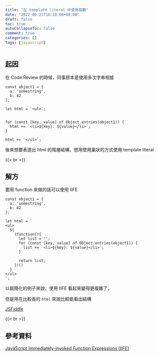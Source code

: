 ```yaml
---
title: "在 template literal 中使用函數"
date: "2022-06-21T16:18:00+08:00"
draft: false
toc: true
autoCollapseToc: false
comment: true
categories: []
tags: [javascript]
---
```


## 起因

在 Code Review 的時候，同事原本是使用多次字串相接

```
const object1 = {
  a: 'somestring',
  b: 42
};

let html = `<ul>`;


for (const [key, value] of Object.entries(object1)) {
  html += `<li>${key}: ${value}</li>`;
}

html += `</ul>`;
```

後來想要表達出 html 的階層結構，想用使用巢狀的方式使用 template literal


{{< br >}}

## 解方

要用 function 來做的話可以使用 IIFE

```
const object1 = {
  a: 'somestring',
  b: 42
};

let html = `
<ul>
  ${
    (function(){
      let list = '';
      for (const [key, value] of Object.entries(object1)) {
        list += `<li>${key}: ${value}</li>`;
      }

      return list;
    })()
  }
</ul>
`;
```

以我簡化的例子來說，使用 IIFE 看起來變得更複雜了，

但是用在比較長的 `html` 來說比較能看出結構

[JSFiddle](https://jsfiddle.net/4h2n9L8t/)

{{< br >}}

## 參考資料

[JavaScript Immediately-invoked Function Expressions (IIFE)](https://flaviocopes.com/javascript-iife/)